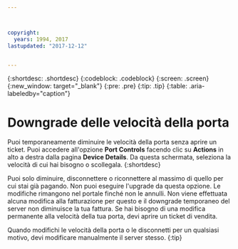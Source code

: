 ```yaml
---



copyright:
  years: 1994, 2017
lastupdated: "2017-12-12"


---
```


{:shortdesc: .shortdesc}
{:codeblock: .codeblock}
{:screen: .screen}
{:new_window: target="_blank"}
{:pre: .pre}
{:tip: .tip}
{:table: .aria-labeledby="caption"}

# Downgrade delle velocità della porta

Puoi temporaneamente diminuire le velocità della porta senza aprire un ticket. Puoi accedere all'opzione **Port Controls** facendo clic su **Actions** in alto a destra dalla pagina **Device Details**. Da questa schermata, seleziona la velocità di cui hai bisogno o scollegala.
{:shortdesc}

Puoi solo diminuire, disconnettere o riconnettere al massimo di quello per cui stai già pagando. Non puoi eseguire l'upgrade da questa opzione. Le modifiche rimangono nel portale finché non le annulli. Non viene effettuata alcuna modifica alla fatturazione per questo e il downgrade temporaneo del server non diminuisce la tua fattura. Se hai bisogno di una modifica permanente alla velocità della tua porta, devi aprire un ticket di vendita.

Quando modifichi le velocità della porta o le disconnetti per un qualsiasi motivo, devi modificare manualmente il server stesso.
{:tip}
